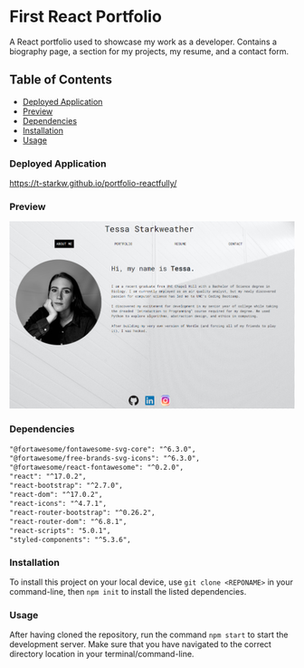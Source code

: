 # First React Portfolio
A React portfolio used to showcase my work as a developer. Contains a biography page, a section for my projects, my resume, and a contact form.

## Table of Contents
- [Deployed Application](#deployed-application)
- [Preview](#preview)
- [Dependencies](#dependencies)
- [Installation](#installation)
- [Usage](#usage)


### Deployed Application
https://t-starkw.github.io/portfolio-reactfully/

### Preview
![Preview](https://github.com/t-starkw/portfolio-reactfully/blob/main/public/image/portfolio.PNG)

### Dependencies
    "@fortawesome/fontawesome-svg-core": "^6.3.0",
    "@fortawesome/free-brands-svg-icons": "^6.3.0",
    "@fortawesome/react-fontawesome": "^0.2.0",
    "react": "^17.0.2",
    "react-bootstrap": "^2.7.0",
    "react-dom": "^17.0.2",
    "react-icons": "^4.7.1",
    "react-router-bootstrap": "^0.26.2",
    "react-router-dom": "^6.8.1",
    "react-scripts": "5.0.1",
    "styled-components": "^5.3.6",

### Installation
To install this project on your local device, use `git clone <REPONAME>` in your command-line, then `npm init` to install the listed dependencies.

### Usage
After having cloned the repository, run the command `npm start` to start the development server. Make sure that you have navigated to the correct directory location in your terminal/command-line.

